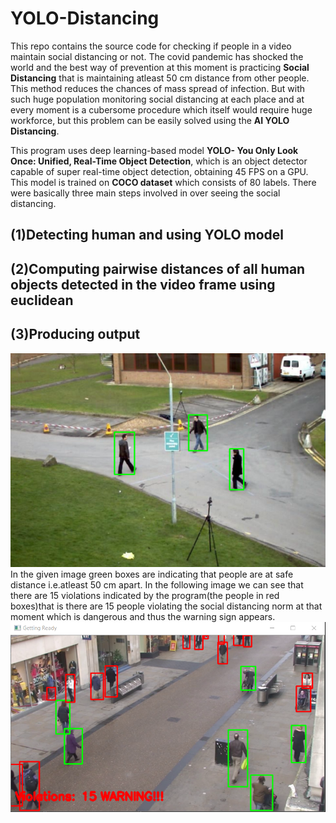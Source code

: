 # YOLO-Distancing
This repo contains the source code for checking if people in a video maintain social distancing or not.
The covid pandemic has shocked the world and the best way of  prevention at this moment is practicing **Social Distancing** that is maintaining atleast 50 cm distance from other people.
This method reduces the chances of mass spread of infection.
But with such huge population monitoring social distancing at each place and at every moment is a cubersome procedure which itself would require huge workforce, but this problem can be easily solved using the **AI YOLO Distancing**.

This program uses deep learning-based model **YOLO- You Only Look Once: Unified, Real-Time Object Detection**, which is an object detector capable of super real-time object detection, obtaining 45 FPS on a GPU. This model is trained on **COCO dataset** which consists of 80 labels.
There were basically three main steps involved in over seeing the social distancing.

 ## (1)Detecting human and using YOLO model

 ## (2)Computing pairwise distances of all human objects detected in the video frame using euclidean

 ## (3)Producing output 
![alt text](images/result.png)
In the given image green boxes are indicating that people are at safe distance i.e.atleast 50 cm apart.
In the following image we can see that there are 15 violations indicated by the program(the people in red boxes)that is there are 15 people violating the social distancing norm at that moment which is dangerous and thus the warning sign appears.
![alt text](images/result2.png)

